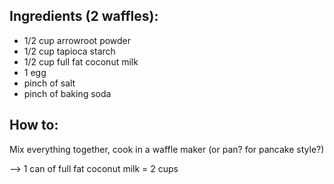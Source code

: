
## Ingredients (2 waffles):
* 1/2 cup arrowroot powder
* 1/2 cup tapioca starch
* 1/2 cup full fat coconut milk
* 1 egg
* pinch of salt
* pinch of baking soda

## How to:
Mix everything together, cook in a waffle maker (or pan? for pancake style?)

--> 1 can of full fat coconut milk = 2 cups